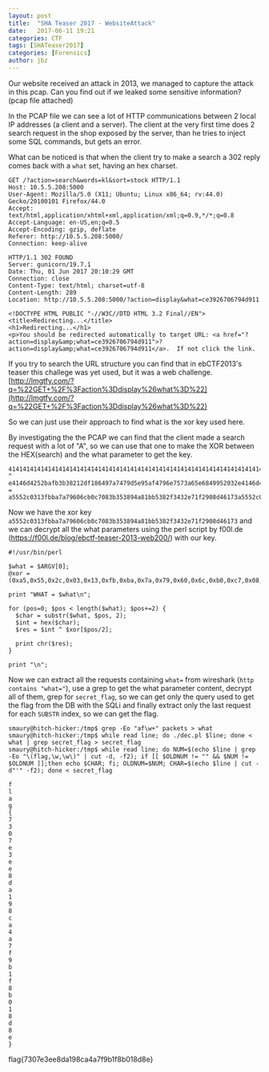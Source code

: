 ```yaml
---
layout: post
title:  "SHA Teaser 2017 - WebsiteAttack"
date:   2017-06-11 19:21
categories: CTF
tags: [SHATeaser2017]
categories: [Forensics]
author: jbz
---
```

Our website received an attack in 2013, we managed to capture the attack in this pcap. Can you find out if we leaked some sensitive information? (pcap file attached)


In the PCAP file we can see a lot of HTTP communications between 2 local IP addresses (a client and a server).
The client at the very first time does 2 search request in the shop exposed by the server, than he tries to inject some SQL commands, but gets an error.



What can be noticed is that when the client try to make a search a 302 reply comes back with a `what` set, having an hex charset.


```
GET /?action=search&words=kl&sort=stock HTTP/1.1
Host: 10.5.5.208:5000
User-Agent: Mozilla/5.0 (X11; Ubuntu; Linux x86_64; rv:44.0) Gecko/20100101 Firefox/44.0
Accept: text/html,application/xhtml+xml,application/xml;q=0.9,*/*;q=0.8
Accept-Language: en-US,en;q=0.5
Accept-Encoding: gzip, deflate
Referer: http://10.5.5.208:5000/
Connection: keep-alive

HTTP/1.1 302 FOUND
Server: gunicorn/19.7.1
Date: Thu, 01 Jun 2017 20:10:29 GMT
Connection: close
Content-Type: text/html; charset=utf-8
Content-Length: 289
Location: http://10.5.5.208:5000/?action=display&what=ce3926706794d911

<!DOCTYPE HTML PUBLIC "-//W3C//DTD HTML 3.2 Final//EN">
<title>Redirecting...</title>
<h1>Redirecting...</h1>
<p>You should be redirected automatically to target URL: <a href="?action=display&amp;what=ce3926706794d911">?action=display&amp;what=ce3926706794d911</a>.  If not click the link.
```


If you try to search the URL structure you can find that in ebCTF2013's teaser this challege was yet used, but it was a web challenge. [http://lmgtfy.com/?q=%22GET+%2F%3Faction%3Ddisplay%26what%3D%22](http://lmgtfy.com/?q=%22GET+%2F%3Faction%3Ddisplay%26what%3D%22)

So we can just use their approach to find what is the xor key used here.

By investigating the the PCAP we can find that the client made a search request with a lot of "A", so we can use that one to make the XOR between the HEX(search) and the what parameter to get the key.


```
41414141414141414141414141414141414141414141414141414141414141414141414141414141414141414141414141414141414141414141414141414141414141414141414141414141414141414141414141414141414141414141414141414141414141414141414141414141414141414141414141414141414141414141414141414141414141414141414141 ^ e4146d4252bafb3b38212df186497a7479d5e95af4796e7573a65e6849952032e4146d4252bafb3b38212df186497a7479d5e95af4796e7573a65e6849952032e4146d4252bafb3b38212df186497a7479d5e95af4796e7573a65e6849952032e4146d4252bafb3b38212df186497a7479d5e95af4796e7573a65e6849952032e4146d4252bafb3b38212df186497a7479 = a5552c0313fbba7a79606cb0c7083b353894a81bb5382f3432e71f2908d46173a5552c0313fbba7a79606cb0c7083b353894a81bb5382f3432e71f2908d46173a5552c0313fbba7a79606cb0c7083b353894a81bb5382f3432e71f2908d46173a5552c0313fbba7a79606cb0c7083b353894a81bb5382f3432e71f2908d46173a5552c0313fbba7a79606cb0c7083b3538
```

Now we have the xor key `a5552c0313fbba7a79606cb0c7083b353894a81bb5382f3432e71f2908d46173` and we can decrypt all the what parameters using the perl script by f00l.de (https://f00l.de/blog/ebctf-teaser-2013-web200/) with our key.


```
#!/usr/bin/perl
 
$what = $ARGV[0];
@xor = (0xa5,0x55,0x2c,0x03,0x13,0xfb,0xba,0x7a,0x79,0x60,0x6c,0xb0,0xc7,0x08,0x3b,0x35,0x38,0x94,0xa8,0x1b,0xb5,0x38,0x2f,0x34,0x32,0xe7,0x1f,0x29,0x08,0xd4,0x61,0x73,0xa5,0x55,0x2c,0x03,0x13,0xfb,0xba,0x7a,0x79,0x60,0x6c,0xb0,0xc7,0x08,0x3b,0x35,0x38,0x94,0xa8,0x1b,0xb5,0x38,0x2f,0x34,0x32,0xe7,0x1f,0x29,0x08,0xd4,0x61,0x73,0xa5,0x55,0x2c,0x03,0x13,0xfb,0xba,0x7a,0x79,0x60,0x6c,0xb0,0xc7,0x08,0x3b,0x35,0x38,0x94,0xa8,0x1b,0xb5,0x38,0x2f,0x34,0x32,0xe7,0x1f,0x29,0x08,0xd4,0x61,0x73,0xa5,0x55,0x2c,0x03,0x13,0xfb,0xba,0x7a,0x79,0x60,0x6c,0xb0,0xc7,0x08,0x3b,0x35,0x38,0x94,0xa8,0x1b,0xb5,0x38,0x2f,0x34,0x32,0xe7,0x1f,0x29,0x08,0xd4,0x61,0x73);
 
print "WHAT = $what\n";
 
for (pos=0; $pos < length($what); $pos+=2) {
  $char = substr($what, $pos, 2);
  $int = hex($char);
  $res = $int ^ $xor[$pos/2];
 
  print chr($res);
}
 
print "\n";
```

Now we can extract all the requests containing `what=` from wireshark (`http contains "what="`), use a grep to get the what parameter content, decrypt all of them, grep for `secret_flag`, so we can get only the query used to get the flag from the DB with the SQLi and finally extract only the last request for each `SUBSTR` index, so we can get the flag.

```
smaury@hitch-hicker:/tmp$ grep -Eo "af\w+" packets > what
smaury@hitch-hicker:/tmp$ while read line; do ./dec.pl $line; done < what | grep secret_flag > secret_flag
smaury@hitch-hicker:/tmp$ while read line; do NUM=$(echo $line | grep -Eo "\(flag,\w,\w\)" | cut -d, -f2); if [[ $OLDNUM != "" && $NUM != $OLDNUM ]];then echo $CHAR; fi; OLDNUM=$NUM; CHAR=$(echo $line | cut -d"'" -f2); done < secret_flag

f
l
a
g
{
7
3
0
7
e
3
e
e
8
d
a
1
9
8
c
a
4
a
7
f
9
b
1
f
8
b
0
1
8
d
8
e
}

```

flag{7307e3ee8da198ca4a7f9b1f8b018d8e}
